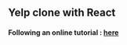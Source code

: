 ## Yelp clone with React

#### Following an online tutorial : [here](https://www.fullstackreact.com/articles/react-tutorial-cloning-yelp/#a-word-on-dependencies)
